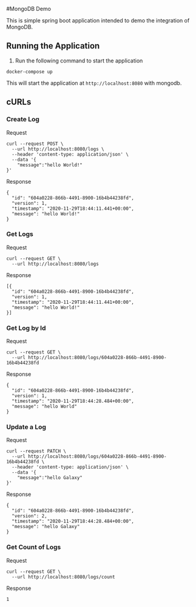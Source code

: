 #MongoDB Demo

This is simple spring boot application intended to demo the integration of 
MongoDB. 

## Running the Application
1. Run the following command to start the application
```
docker-compose up
```
This will start the application at `http://localhost:8080` with mongodb.

## cURLs
### Create Log
Request
```
curl --request POST \
  --url http://localhost:8080/logs \
  --header 'content-type: application/json' \
  --data '{
	"message":"hello World!"
}'
```
Response
```
{
  "id": "604a0228-866b-4491-8900-16b4b44238fd",
  "version": 1,
  "timestamp": "2020-11-29T18:44:11.441+00:00",
  "message": "hello World!"
}
```

### Get Logs
Request
```
curl --request GET \
  --url http://localhost:8080/logs
```
Response
```
[{
  "id": "604a0228-866b-4491-8900-16b4b44238fd",
  "version": 1,
  "timestamp": "2020-11-29T18:44:11.441+00:00",
  "message": "hello World!"
}]
```

### Get Log by Id
Request
```
curl --request GET \
  --url http://localhost:8080/logs/604a0228-866b-4491-8900-16b4b44238fd
```
Response
```
{
  "id": "604a0228-866b-4491-8900-16b4b44238fd",
  "version": 1,
  "timestamp": "2020-11-29T18:44:28.484+00:00",
  "message": "hello World"
}
```

### Update a Log
Request
```
curl --request PATCH \
  --url http://localhost:8080/logs/604a0228-866b-4491-8900-16b4b44238fd \
  --header 'content-type: application/json' \
  --data '{
	"message":"hello Galaxy"
}'
```
Response
```
{
  "id": "604a0228-866b-4491-8900-16b4b44238fd",
  "version": 2,
  "timestamp": "2020-11-29T18:44:28.484+00:00",
  "message": "hello Galaxy"
}
```

### Get Count of Logs
Request
```
curl --request GET \
  --url http://localhost:8080/logs/count
```

Response
```
1
```